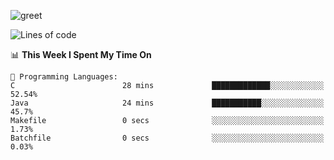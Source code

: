 ![greet](https://user-images.githubusercontent.com/44234583/146624354-9d461392-3676-4e7a-b12f-debc7319f53b.gif)

<!--START_SECTION:waka-->
![Lines of code](https://img.shields.io/badge/From%20Hello%20World%20I%27ve%20Written-391%20Thousand%20lines%20of%20code-blue)

📊 **This Week I Spent My Time On** 

```text
💬 Programming Languages: 
C                        28 mins             █████████████░░░░░░░░░░░░   52.54% 
Java                     24 mins             ███████████░░░░░░░░░░░░░░   45.7% 
Makefile                 0 secs              ░░░░░░░░░░░░░░░░░░░░░░░░░   1.73% 
Batchfile                0 secs              ░░░░░░░░░░░░░░░░░░░░░░░░░   0.03%

```


<!--END_SECTION:waka-->
